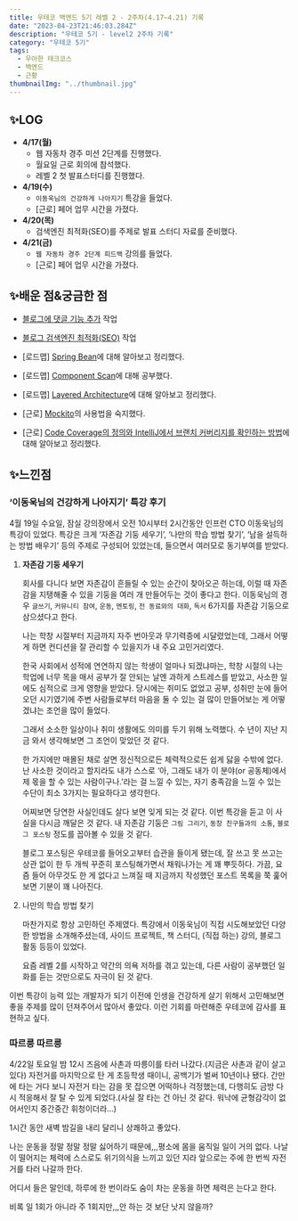 ```yaml
---
title: 우테코 백엔드 5기 레벨 2 - 2주차(4.17~4.21) 기록
date: "2023-04-23T21:46:03.284Z"
description: "우테코 5기 - level2 2주차 기록"
category: "우테코 5기"
tags:
  - 우아한 테크코스
  - 백엔드
  - 근황
thumbnailImg: "../thumbnail.jpg"
---
```


## ✨LOG

- **4/17(월)**
  - 웹 자동차 경주 미션 2단계를 진행했다.
  - 월요일 근로 회의에 참석했다.
  - 레벨 2 첫 발표스터디를 진행했다.
- **4/19(수)**
  - `이동욱님의 건강하게 나아지기` 특강을 들었다.
  - [근로] 페어 업무 시간을 가졌다.
- **4/20(목)**
  - 검색엔진 최적화(SEO)를 주제로 발표 스터디 자료를 준비했다.
- **4/21(금)**
  - `웹 자동차 경주 2단계 피드백` 강의를 들었다.
  - [근로] 페어 업무 시간을 가졌다.

## ✨배운 점&궁금한 점

- [블로그에 댓글 기능 추가](https://amaran-th.github.io/%ED%94%84%EB%A1%A0%ED%8A%B8%EC%97%94%EB%93%9C/Gatsby%20%EB%8C%93%EA%B8%80%20%EA%B8%B0%EB%8A%A5%20%EC%B6%94%EA%B0%80%ED%95%98%EA%B8%B0/) 작업

- [블로그 검색엔진 최적화(SEO)](<https://amaran-th.github.io/%ED%94%84%EB%A1%A0%ED%8A%B8%EC%97%94%EB%93%9C/Gatsby%20%EB%B8%94%EB%A1%9C%EA%B7%B8%20%EA%B2%80%EC%83%89%EC%97%94%EC%A7%84%20%EC%B5%9C%EC%A0%81%ED%99%94(SEO)%ED%95%98%EA%B8%B0/>) 작업

- [로드맵] [Spring Bean](https://amaran-th.github.io/Spring/[Spring]%20Bean/)에 대해 알아보고 정리했다.

- [로드맵] [Component Scan](https://amaran-th.github.io/Spring/[Spring]%20Component%20Scan/)에 대해 공부했다.
- [로드맵] [Layered Architecture](<https://amaran-th.github.io/%EC%86%8C%ED%94%84%ED%8A%B8%EC%9B%A8%EC%96%B4%20%EC%84%A4%EA%B3%84/Layered%20Architecture(%EA%B3%84%EC%B8%B5%ED%99%94%20%EA%B5%AC%EC%A1%B0)/>)에 대해 알아보고 정리했다.
- [근로] [Mockito](<http://amaran-th.github.io/Java/[Java]%20Mockito%20%EC%82%AC%EC%9A%A9%EB%B2%95(%EA%B8%B0%EB%B3%B8)/>)의 사용법을 숙지했다.
- [근로] [Code Coverage의 정의와 IntelliJ에서 브랜치 커버리지를 확인하는 방법](https://amaran-th.github.io/%EC%86%8C%ED%94%84%ED%8A%B8%EC%9B%A8%EC%96%B4%20%EC%84%A4%EA%B3%84/[IntelliJ]%20%EC%BD%94%EB%93%9C%20%EC%BB%A4%EB%B2%84%EB%A6%AC%EC%A7%80%20%ED%99%95%EC%9D%B8%ED%95%98%EA%B8%B0/)에 대해 알아보고 정리했다.

## ✨느낀점

### ‘이동욱님의 건강하게 나아지기’ 특강 후기

4월 19일 수요일, 잠실 강의장에서 오전 10시부터 2시간동안 인프런 CTO 이동욱님의 특강이 있었다. 특강은 크게 ‘자존감 기둥 세우기’, ‘나만의 학습 방법 찾기’, ‘남을 설득하는 방법 배우기’ 등의 주제로 구성되어 있었는데, 들으면서 여러모로 동기부여를 받았다.

1. **자존감 기둥 세우기**

   회사를 다니다 보면 자존감이 흔들릴 수 있는 순간이 찾아오곤 하는데, 이럴 때 자존감을 지탱해줄 수 있을 기둥을 여러 개 만들어두는 것이 좋다고 한다. 이동욱님의 경우 `글쓰기`, `커뮤니티 참여`, `운동`, `멘토링`, `전 동료와의 대화`, `독서` 6가지를 자존감 기둥으로 삼으셨다고 한다.

   나는 학창 시절부터 지금까지 자주 번아웃과 무기력증에 시달렸었는데, 그래서 어떻게 하면 컨디션을 잘 관리할 수 있을지가 내 주요 고민거리였다.

   한국 사회에서 성적에 연연하지 않는 학생이 얼마나 되겠냐마는, 학창 시절의 나는 학업에 너무 목을 매서 공부가 잘 안되는 날엔 과하게 스트레스를 받았고, 사소한 일에도 심적으로 크게 영향을 받았다. 당시에는 취미도 없었고 공부, 성취만 눈에 들어오던 시기였기에 주변 사람들로부터 마음을 둘 수 있는 걸 많이 만들어보는 게 어떻겠냐는 조언을 많이 들었다.

   그래서 소소한 일상이나 취미 생활에도 의미를 두기 위해 노력했다. 수 년이 지난 지금 와서 생각해보면 그 조언이 맞았던 것 같다.

   한 가지에만 매몰된 채로 살면 정신적으로든 체력적으로든 쉽게 닳을 수밖에 없다. 난 사소한 것이라고 할지라도 내가 스스로 ‘아, 그래도 내가 이 분야(or 공동체)에서 제 몫을 할 수 있는 사람이구나.’라는 걸 느낄 수 있는, 자기 충족감을 느낄 수 있는 수단이 최소 3가지는 필요하다고 생각한다.

   어찌보면 당연한 사실인데도 살다 보면 잊게 되는 것 같다. 이번 특강을 듣고 이 사실을 다시금 깨달은 것 같다. 내 자존감 기둥은 `그림 그리기`, `동창 친구들과의 소통`, `블로그 포스팅` 정도를 꼽아볼 수 있을 것 같다.

   블로그 포스팅은 우테코를 들어오고부터 습관을 들이게 됐는데, 잘 쓰고 못 쓰고는 상관 없이 한 두 개씩 꾸준히 포스팅해가면서 채워나가는 게 꽤 뿌듯하다. 가끔, 요즘 들어 아무것도 한 게 없다고 느껴질 때 지금까지 작성했던 포스트 목록을 쭉 훑어보면 기분이 꽤 나아진다.

2. 나만의 학습 방법 찾기

   마찬가지로 항상 고민하던 주제였다. 특강에서 이동욱님이 직접 시도해보았던 다양한 방법을 소개해주셨는데, 사이드 프로젝트, 책 스터디, (직접 하는) 강의, 블로그 활동 등등이 있었다.

   요즘 레벨 2를 시작하고 약간의 의욕 저하를 겪고 있는데, 다른 사람이 공부했던 일화를 듣는 것만으로도 자극이 된 것 같다.

이번 특강이 능력 있는 개발자가 되기 이전에 인생을 건강하게 살기 위해서 고민해보면 좋을 주제를 많이 던져주어서 많아서 좋았다. 이런 기회를 마련해준 우테코에 감사를 표현하고 싶다.

### 따르릉 따르릉

4/22일 토요일 밤 12시 즈음에 사촌과 따릉이를 타러 나갔다.(지금은 사촌과 같이 살고 있다) 자전거를 마지막으로 탄 게 초등학생 때이니, 공백기가 벌써 10년이나 됐다. 간만에 타는 거다 보니 자전거 타는 감을 못 잡으면 어떡하나 걱정했는데, 다행히도 금방 다시 적응해서 잘 탈 수 있게 되었다.(사실 잘 타는 건 아닌 것 같다. 워낙에 균형감각이 없어서인지 중간중간 휘청이더라…)

1시간 동안 새벽 밤길을 내리 달리니 상쾌하고 좋았다.

나는 운동을 정말 정말 정말 싫어하기 때문에,,,평소에 몸을 움직일 일이 거의 없다. 나날이 떨어지는 체력에 스스로도 위기의식을 느끼고 있던 지라 앞으로는 주에 한 번씩 자전거를 타러 나갈까 한다.

어디서 들은 말인데, 하루에 한 번이라도 숨이 차는 운동을 하면 체력은 는다고 한다.

비록 일 1회가 아니라 주 1회지만,,,안 하는 것 보단 낫지 않을까?
